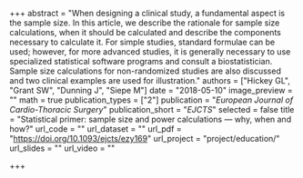 +++
abstract = "When designing a clinical study, a fundamental aspect is the sample size. In this article, we describe the rationale for sample size calculations, when it should be calculated and describe the components necessary to calculate it. For simple studies, standard formulae can be used; however, for more advanced studies, it is generally necessary to use specialized statistical software programs and consult a biostatistician. Sample size calculations for non-randomized studies are also discussed and two clinical examples are used for illustration."
authors = ["Hickey GL", "Grant SW", "Dunning J", "Siepe M"]
date = "2018-05-10"
image_preview = ""
math = true
publication_types = ["2"]
publication = "*European Journal of Cardio-Thoracic Surgery*"
publication_short = "*EJCTS*"
selected = false
title = "Statistical primer: sample size and power calculations — why, when and how?"
url_code = ""
url_dataset = ""
url_pdf = "https://doi.org/10.1093/ejcts/ezy169"
url_project = "project/education/"
url_slides = ""
url_video = ""

+++

